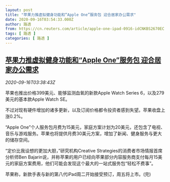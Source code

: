 ```yaml
---
layout: post
title: "苹果力推虚拟健身功能和“Apple One”服务包 迎合居家办公需求"
date: 2020-09-16T03:54:33.000Z
author: 路透
from: https://cn.reuters.com/article/apple-one-ipad-0916-idCNKBS2670EC
tags: [ 路透 ]
categories: [ 路透 ]
---
```

<!--1600228473000-->
[苹果力推虚拟健身功能和“Apple One”服务包 迎合居家办公需求](https://cn.reuters.com/article/apple-one-ipad-0916-idCNKBS2670EC)
------

<div>
<div><i>2020-09-16T03:38:43Z</i></div><p>苹果也推出价格399美元、能够监测血氧的新款Apple Watch Series 6，以及279美元的基本款Apple Watch SE。</p><p>不过对现有硬件增加的诸多更新，以及订阅价格都令投资者感到失望。苹果收盘上涨0.2%。</p><p>“Apple One”个人服务包月费为15美元，家庭方案计划为20美元，还包含了电视、音乐与游戏服务。苹果也将提供月费30美元方案，增加了新闻、健身服务与更大的储存空间。</p><p>“定价比我设想的更加大胆，”研究机构Creative Strategies的消费者市场情报首席分析师Ben Bajarin说，并称苹果的用户已经向苹果部分内容服务商支付每月15美元的家庭方案费用，他们可能会发现这个最大的一站式服务包“轻松不费事”。</p><p>苹果称，新款手表与新的第八代iPad周二开始接受预订，周五将上市。(完)</p>
</div>
